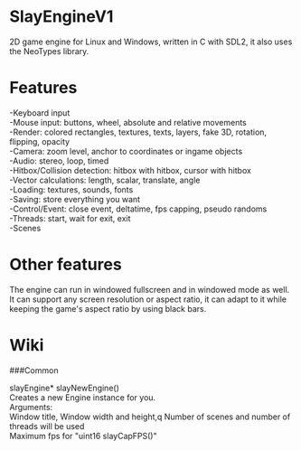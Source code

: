 # SlayEngineV1
2D game engine for Linux and Windows, written in C with SDL2, it also uses the NeoTypes library.

# Features
-Keyboard input\
-Mouse input: buttons, wheel, absolute and relative movements\
-Render: colored rectangles, textures, texts, layers, fake 3D, rotation, flipping, opacity\
-Camera: zoom level, anchor to coordinates or ingame objects\
-Audio: stereo, loop, timed\
-Hitbox/Collision detection: hitbox with hitbox, cursor with hitbox\
-Vector calculations: length, scalar, translate, angle\
-Loading: textures, sounds, fonts\
-Saving: store everything you want\
-Control/Event: close event, deltatime, fps capping, pseudo randoms\
-Threads: start, wait for exit, exit\
-Scenes

# Other features
The engine can run in windowed fullscreen and in windowed mode as well.\
It can support any screen resolution or aspect ratio, it can adapt to it
while keeping the game's aspect ratio by using black bars.

# Wiki

###Common

slayEngine* slayNewEngine()\
Creates a new Engine instance for you.\
Arguments:\
Window title, Window width and height,q
Number of scenes and number of threads will be used\
Maximum fps for "uint16 slayCapFPS()"